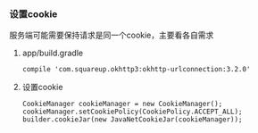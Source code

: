 ### 设置cookie
服务端可能需要保持请求是同一个cookie，主要看各自需求

1. app/build.gradle

    ```
    compile 'com.squareup.okhttp3:okhttp-urlconnection:3.2.0'
    ```
2. 设置cookie

    ```
    CookieManager cookieManager = new CookieManager();
    cookieManager.setCookiePolicy(CookiePolicy.ACCEPT_ALL);
    builder.cookieJar(new JavaNetCookieJar(cookieManager));
    ```
